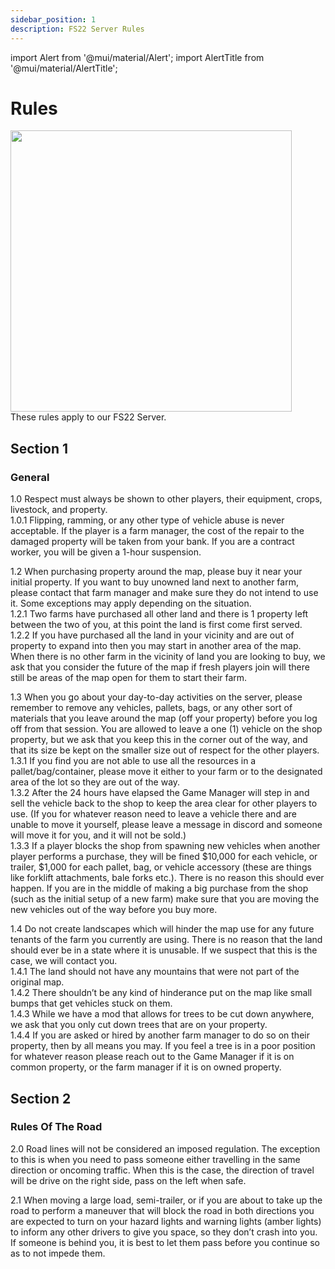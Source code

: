 ```yaml
---
sidebar_position: 1
description: FS22 Server Rules
---
```


import Alert from '@mui/material/Alert';
import AlertTitle from '@mui/material/AlertTitle';

# Rules

<div class="flex-vcenter mb-1">
<img src="https://cdn.akamai.steamstatic.com/steam/apps/1248130/header.jpg" width="450px"/>
</div>
These rules apply to our FS22 Server.

## Section 1

### General

<a class="tricky-color">1.0</a> Respect must always be shown to other players, their equipment, crops, livestock, and property.<br/> <a class="tricky-color">1.0.1</a> Flipping, ramming, or any other type of vehicle abuse is never acceptable. If the player is a farm manager, the cost of the repair to the damaged property will be taken from your bank. If you are a contract worker, you will be given a 1-hour suspension.

<a class="tricky-color">1.2</a> When purchasing property around the map, please buy it near your initial property. If you want to buy unowned land next to another farm, please contact that farm manager and make sure they do not intend to use it. Some exceptions may apply depending on the situation.<br/> <a class="tricky-color">1.2.1</a> Two farms have purchased all other land and there is 1 property left between the two of you, at this point the land is first come first served.<br/> <a class="tricky-color">1.2.2</a> If you have purchased all the land in your vicinity and are out of property to expand into then you may start in another area of the map. When there is no other farm in the vicinity of land you are looking to buy, we ask that you consider the future of the map if fresh players join will there still be areas of the map open for them to start their farm.

<a class="tricky-color">1.3</a> When you go about your day-to-day activities on the server, please remember to remove any vehicles, pallets, bags, or any other sort of materials that you leave around the map (off your property) before you log off from that session.
You are allowed to leave a one (1) vehicle on the shop property, but we ask that you keep this in the corner out of the way, and that its size be kept on the smaller size out of respect for the other players.<br/> <a class="tricky-color">1.3.1</a> If you find you are not able to use all the resources in a pallet/bag/container, please move it either to your farm or to the designated area of the lot so they are out of the way.<br/> <a class="tricky-color">1.3.2</a> After the 24 hours have elapsed the Game Manager will step in and sell the vehicle back to the shop to keep the area clear for other players to use. (If you for whatever reason need to leave a vehicle there and are unable to move it yourself, please leave a message in discord and someone will move it for you, and it will not be sold.)<br/> <a class="tricky-color">1.3.3</a> If a player blocks the shop from spawning new vehicles when another player performs a purchase, they will be fined $10,000 for each vehicle, or trailer, $1,000 for each pallet, bag, or vehicle accessory (these are things like forklift attachments, bale forks etc.). There is no reason this should ever happen. If you are in the middle of making a big purchase from the shop (such as the initial setup of a new farm) make sure that you are moving the new vehicles out of the way before you buy more.

<a class="tricky-color">1.4</a> Do not create landscapes which will hinder the map use for any future tenants of the farm you currently are using. There is no reason that the land should ever be in a state where it is unusable. If we suspect that this is the case, we will contact you.<br/> <a class="tricky-color">1.4.1</a> The land should not have any mountains that were not part of the original map.<br/> <a class="tricky-color">1.4.2</a> There shouldn’t be any kind of hinderance put on the map like small bumps that get vehicles stuck on them.<br/> <a class="tricky-color">1.4.3</a> While we have a mod that allows for trees to be cut down anywhere, we ask that you only cut down trees that are on your property. <br/> <a class="tricky-color">1.4.4</a> If you are asked or hired by another farm manager to do so on their property, then by all means you may. If you feel a tree is in a poor position for whatever reason please reach out to the Game Manager if it is on common property, or the farm manager if it is on owned property.

## Section 2

### Rules Of The Road

<a class="tricky-color">2.0</a> Road lines will not be considered an imposed regulation. The exception to this is when you need to pass someone either travelling in the same direction or oncoming traffic. When this is the case, the direction of travel will be drive on the right side, pass on the left when safe.

<a class="tricky-color">2.1</a> When moving a large load, semi-trailer, or if you are about to take up the road to perform a maneuver that will block the road in both directions you are expected to turn on your hazard lights and warning lights (amber lights) to inform any other drivers to give you space, so they don’t crash into you. If someone is behind you, it is best to let them pass before you continue so as to not impede them.
